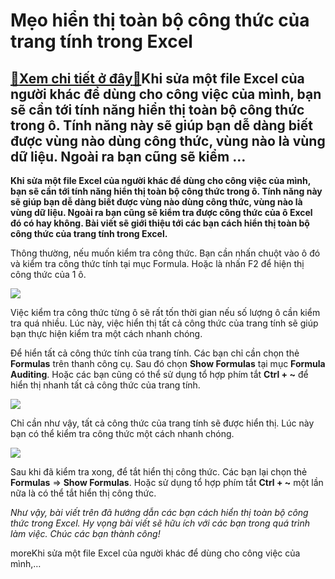 Mẹo hiển thị toàn bộ công thức của trang tính trong Excel
=========================================================

[:gift:Xem chi tiết ở đây:gift:](https://hddtvn.com/meo-hien-thi-toan-bo-cong-thuc-cua-trang-tinh-trong-excel/)Khi sửa một file Excel của người khác để dùng cho công việc của mình, bạn sẽ cần tới tính năng hiển thị toàn bộ công thức trong ô. Tính năng này sẽ giúp bạn dễ dàng biết được vùng nào dùng công thức, vùng nào là vùng dữ liệu. Ngoài ra bạn cũng sẽ kiểm …
-------------------------------------------------------------------------------------------------------------------------------------------------------------------------------------------------------------------------------------------------------------

**Khi sửa một file Excel của người khác để dùng cho công việc của mình, bạn sẽ cần tới tính năng hiển thị toàn bộ công thức trong ô. Tính năng này sẽ giúp bạn dễ dàng biết được vùng nào dùng công thức, vùng nào là vùng dữ liệu. Ngoài ra bạn cũng sẽ kiểm tra được công thức của ô Excel đó có hay không. Bài viết sẽ giới thiệu tới các bạn cách hiển thị toàn bộ công thức của trang tính trong Excel.**


Thông thường, nếu muốn kiểm tra công thức. Bạn cần nhấn chuột vào ô đó và kiểm tra công thức tính tại mục Formula. Hoặc là nhấn F2 để hiện thị công thức của 1 ô.


![](https://hddtvn.com/wp-content/uploads/2021/01/d8qR96K.png)


Việc kiểm tra công thức từng ô sẽ rất tốn thời gian nếu số lượng ô cần kiểm tra quá nhiều. Lúc này, việc hiển thị tất cả công thức của trang tính sẽ giúp bạn thực hiện kiểm tra một cách nhanh chóng.


Để hiển tất cả công thức tính của trang tính. Các bạn chỉ cần chọn thẻ **Formulas** trên thanh công cụ. Sau đó chọn **Show Formulas** tại mục **Formula Auditing**. Hoặc các bạn cũng có thể sử dụng tổ hợp phím tắt **Ctrl + ~** để hiển thị nhanh tất cả công thức của trang tính.


![](https://hddtvn.com/wp-content/uploads/2021/01/VqTLpLQ.png)


Chỉ cần như vậy, tất cả công thức của trang tính sẽ được hiển thị. Lúc này bạn có thể kiểm tra công thức một cách nhanh chóng.


![](https://hddtvn.com/wp-content/uploads/2021/01/ldJKm4T.png)


Sau khi đã kiểm tra xong, để tắt hiển thị công thức. Các bạn lại chọn thẻ **Formulas** => **Show Formulas**. Hoặc sử dụng tổ hợp phím tắt **Ctrl + ~** một lần nữa là có thể tắt hiển thị công thức.


*Như vậy, bài viết trên đã hướng dẫn các bạn cách hiển thị toàn bộ công thức trong Excel. Hy vọng bài viết sẽ hữu ích với các bạn trong quá trình làm việc. Chúc các bạn thành công!*


moreKhi sửa một file Excel của người khác để dùng cho công việc của mình,…

